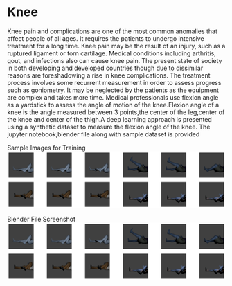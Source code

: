 # Knee
Knee pain and complications are one of the most common anomalies that affect people of all
ages. It requires the patients to undergo intensive treatment for a long time. Knee pain may be
the result of an injury, such as a ruptured ligament or torn cartilage. Medical conditions including
arthritis, gout, and infections also can cause knee pain. The present state of society in both
developing and developed countries though due to dissimilar reasons are foreshadowing a rise
in knee complications. The treatment process involves some recurrent measurement in order to
assess progress such as goniometry. It may be neglected by the patients as the equipment are
complex and takes more time. Medical professionals use flexion angle as a yardstick to assess
the angle of motion of the knee.Flexion angle of a knee is the angle measured between 3
points,the center of the leg,center of the knee and center of the thigh.A deep learning approach is presented using a synthetic dataset to
measure the flexion angle of the knee.
The jupyter notebook,blender file along with sample dataset is provided

Sample Images for Training
![Image1](https://github.com/SoumyadeepJana/Knee/blob/master/sample%20training%20image.png)

Blender File Screenshot
![Image](https://github.com/SoumyadeepJana/Knee/blob/master/sample%20training%20image.png)
